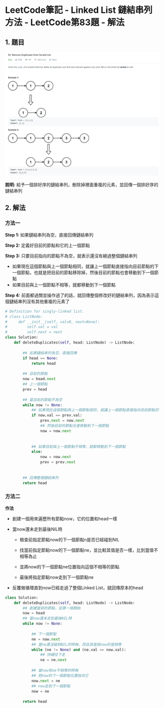# LeetCode筆記 - Linked List 鏈結串列方法 - LeetCode第83題 - 解法





## 1. 題目



![image1](images\image1.PNG)







**說明:** 給予一個排好序的鏈結串列，刪除掉裡面重複的元素，並回傳一個排好序的鏈結串列







## 2. 解法



### 方法一



**Step 1:** 如果鏈結串列為空，直接回傳鏈結串列

**Step 2:** 定義好目前的節點和它的上一個節點

**Step 3:** 只要目前指向的節點不為空，就表示還沒有繞過整個鏈結串列 

+ 如果現在這個節點與上一個節點相同，就讓上一個節點直接指向目前節點的下一個節點，也就是把目前的節點移除掉，然後目前的節點也會移動到下一個節點
+ 如果目前與上一個節點不相等，就都移動到下一個節點

**Step 4:** 前面都過關並操作過了的話，就回傳整個修改好的鏈結串列，因為表示這個鏈結串列沒有其他重複的元素了

```Python
# Definition for singly-linked list.
# class ListNode:
#     def __init__(self, val=0, next=None):
#         self.val = val
#         self.next = next
class Solution:
    def deleteDuplicates(self, head: ListNode) -> ListNode:
        
        ## 如果鏈結串列為空，直接回傳
        if head == None:
            return head
        
        ## 目前的節點
        now = head.next
        ## 上一個節點
        prev = head
        
        ## 當目前的節點不為空
        while now != None:
            ## 如果現在這個節點與上一個節點相同，就讓上一個節點直接指向目前節點的下一個節點，也就是把目前的節點移除掉
            if now.val == prev.val:
                prev.next = now.next
                ## 然後目前的節點也會移動到下一個節點
                now = now.next
            
            
            ## 如果目前與上一個節點不相等，就都移動到下一個節點
            else:
                now = now.next
                prev = prev.next
        
        
        ## 回傳整個鏈結串列
        return head
```





### 方法二





**作法**

+ 創建一個用來遍歷所有節點now，它的位置和head一樣

+ 當now還未走到最後NIL時

  + 檢查前指定節點now的下一個節點n是否已經碰到NIL

  + 找當前指定節點now的下一個節點ne，並比較其值是否一樣，比到當值不相等為止
  + 並將now的下一個節點ne位置指向這個不相等的節點
  + 最後將指定節點now走到下一個節點ne

+ 反覆做循環直到now已經走過了整個Linked List，就回傳原本的head



```Python
class Solution:
    def deleteDuplicates(self, head: ListNode) -> ListNode:
        ## 創建當前的節點，從第一個開始
        now = head
        ## 當now還未走到最後NIL時
        while now != None:
            
            ## 下一個節點
            ne = now.next
            ## 當ne還沒碰到NIL的時候，而且其值與now的值相等
            while (ne != None) and (ne.val == now.val):
                ## 持續往下走
                ne = ne.next
                
            ## 當now和ne不相等的時候
            ## 把now的下一個節點位置指向它
            now.next = ne                        
            ## now走到下一個節點
            now = ne
            
        return head
```



































